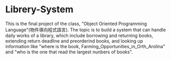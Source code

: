 # Librery-System
This is the final project of the class, "Object Oriented Programming Language"(物件導向程式語言). The topic is to build a system that can handle daily works of a library, which include borrowing and returning books, extending return deadline and preorderind books, and looking up information like "where is the book, Farming_Opportunities_in_Orth_Arolina" and "who is the one that read the largest nunbers of books".
